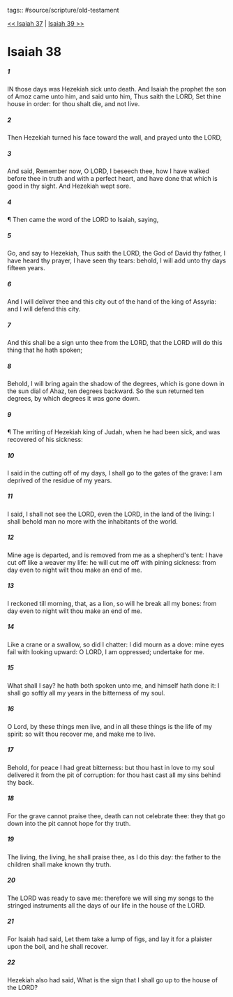 tags:: #source/scripture/old-testament

[<< Isaiah 37](/Old_Testament/23_Isaiah/Isaiah_37.md) | [Isaiah 39 >>](/Old_Testament/23_Isaiah/Isaiah_39.md)

# Isaiah 38

##### 1

IN those days was Hezekiah sick unto death. And Isaiah the prophet the son of Amoz came unto him, and said unto him, Thus saith the LORD, Set thine house in order: for thou shalt die, and not live.

##### 2

Then Hezekiah turned his face toward the wall, and prayed unto the LORD,

##### 3

And said, Remember now, O LORD, I beseech thee, how I have walked before thee in truth and with a perfect heart, and have done that which is good in thy sight. And Hezekiah wept sore.

##### 4

¶ Then came the word of the LORD to Isaiah, saying,

##### 5

Go, and say to Hezekiah, Thus saith the LORD, the God of David thy father, I have heard thy prayer, I have seen thy tears: behold, I will add unto thy days fifteen years.

##### 6

And I will deliver thee and this city out of the hand of the king of Assyria: and I will defend this city.

##### 7

And this shall be a sign unto thee from the LORD, that the LORD will do this thing that he hath spoken;

##### 8

Behold, I will bring again the shadow of the degrees, which is gone down in the sun dial of Ahaz, ten degrees backward. So the sun returned ten degrees, by which degrees it was gone down.

##### 9

¶ The writing of Hezekiah king of Judah, when he had been sick, and was recovered of his sickness:

##### 10

I said in the cutting off of my days, I shall go to the gates of the grave: I am deprived of the residue of my years.

##### 11

I said, I shall not see the LORD, even the LORD, in the land of the living: I shall behold man no more with the inhabitants of the world.

##### 12

Mine age is departed, and is removed from me as a shepherd's tent: I have cut off like a weaver my life: he will cut me off with pining sickness: from day even to night wilt thou make an end of me.

##### 13

I reckoned till morning, that, as a lion, so will he break all my bones: from day even to night wilt thou make an end of me.

##### 14

Like a crane or a swallow, so did I chatter: I did mourn as a dove: mine eyes fail with looking upward: O LORD, I am oppressed; undertake for me.

##### 15

What shall I say? he hath both spoken unto me, and himself hath done it: I shall go softly all my years in the bitterness of my soul.

##### 16

O Lord, by these things men live, and in all these things is the life of my spirit: so wilt thou recover me, and make me to live.

##### 17

Behold, for peace I had great bitterness: but thou hast in love to my soul delivered it from the pit of corruption: for thou hast cast all my sins behind thy back.

##### 18

For the grave cannot praise thee, death can not celebrate thee: they that go down into the pit cannot hope for thy truth.

##### 19

The living, the living, he shall praise thee, as I do this day: the father to the children shall make known thy truth.

##### 20

The LORD was ready to save me: therefore we will sing my songs to the stringed instruments all the days of our life in the house of the LORD.

##### 21

For Isaiah had said, Let them take a lump of figs, and lay it for a plaister upon the boil, and he shall recover.

##### 22

Hezekiah also had said, What is the sign that I shall go up to the house of the LORD?
